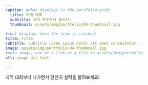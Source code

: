 ```yaml
---
caption: #what displays in the portfolio grid:
  title: 지역 대회
  subtitle: 지역 부수부터 올리자!
  thumbnail: assets/img/portfolio/04-thumbnail.jpg
  
#what displays when the item is clicked:
title: Title
subtitle: subtitle lorem ipsum dolor sit amet consectetur.
image: assets/img/portfolio/04-thumbnail.jpg
#main image, can be a link or a file in assets/img/portfolio
alt: image alt text

---
```

지역 대회부터 나가면서 천천히 실력을 볼려보세요!